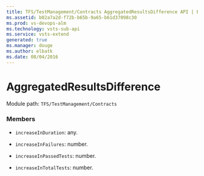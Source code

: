 ```yaml
---
title: TFS/TestManagement/Contracts AggregatedResultsDifference API | Extensions for Visual Studio Team Services
ms.assetid: b02a7a2d-f72b-b65b-9a65-b61d37098c30
ms.prod: vs-devops-alm
ms.technology: vsts-sub-api
ms.service: vsts-extend
generated: true
ms.manager: douge
ms.author: elbatk
ms.date: 08/04/2016
---
```


# AggregatedResultsDifference

Module path: `TFS/TestManagement/Contracts`


### Members

* `increaseInDuration`: any. 

* `increaseInFailures`: number. 

* `increaseInPassedTests`: number. 

* `increaseInTotalTests`: number. 

